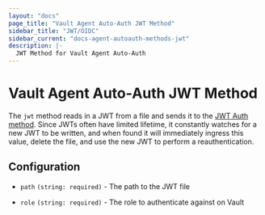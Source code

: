 ```yaml
---
layout: "docs"
page_title: "Vault Agent Auto-Auth JWT Method"
sidebar_title: "JWT/OIDC"
sidebar_current: "docs-agent-autoauth-methods-jwt"
description: |-
  JWT Method for Vault Agent Auto-Auth
---
```


# Vault Agent Auto-Auth JWT Method 

The `jwt` method reads in a JWT from a file and sends it to the [JWT Auth
method](https://www.vaultproject.io/docs/auth/jwt.html). Since JWTs often have
limited lifetime, it constantly watches for a new JWT to be written, and when
found it will immediately ingress this value, delete the file, and use the new
JWT to perform a reauthentication.

## Configuration

- `path` `(string: required)` - The path to the JWT file

- `role` `(string: required)` - The role to authenticate against on Vault
